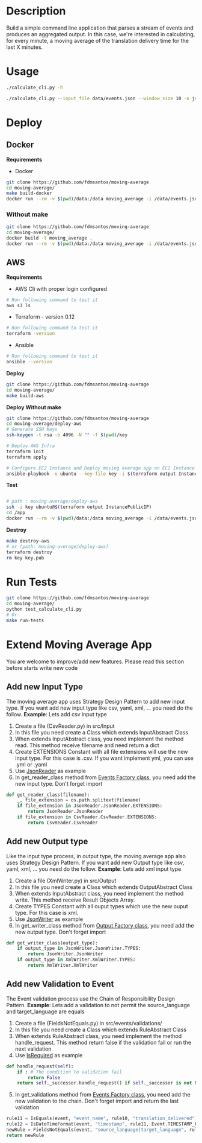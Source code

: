 # Description

Build a simple command line application that parses a stream of events and produces an aggregated output. 
In this case, we're interested in calculating, for every minute, a moving average of the translation delivery time for the last X minutes.

# Usage

```bash
./calculate_cli.py -h

./calculate_cli.py --input_file data/events.json --window_size 10 -o json
```

# Deploy

## Docker

**Requirements**

- Docker

```bash
git clone https://github.com/fdmsantos/moving-average
cd moving-average/
make build-docker
docker run --rm -v $(pwd)/data:/data moving_average -i /data/events.json -w 10
```

### Without make

```bash
git clone https://github.com/fdmsantos/moving-average
cd moving-average/
docker build -t moving_average .
docker run --rm -v $(pwd)/data:/data moving_average -i /data/events.json -w 10
```

## AWS

**Requirements**

- AWS Cli with proper login configured

```bash
# Run following command to test it
aws s3 ls
```

- Terraform - version 0.12

```bash
# Run following command to test it
terraform -version
```

- Ansible

```bash
# Run following command to test it
ansible --version
```

**Deploy**

```bash
git clone https://github.com/fdmsantos/moving-average
cd moving-average/
make build-aws
```

**Deploy Without make**

```bash
git clone https://github.com/fdmsantos/moving-average
cd moving-average/deploy-aws
# Generate SSH Keys
ssh-keygen -t rsa -b 4096 -N "" -f $(pwd)/key

# Deploy AWS Infra
terraform init
terraform apply

# Configure EC2 Instance and Deploy moving average app on EC2 Instance
ansible-playbook -u ubuntu --key-file key -i $(terraform output InstancePublicIP), deploy.yml
```

**Test**

```bash

# path : moving-average/deploy-aws
ssh -i key ubuntu@$(terraform output InstancePublicIP)
cd /app
docker run --rm -v $(pwd)/data:/data moving_average -i /data/events.json -w 10
```


**Destroy**

```bash
make destroy-aws
# or (path: moving-average/deploy-aws)
terraform destroy
rm key key.pub
```

# Run Tests

```bash
git clone https://github.com/fdmsantos/moving-average
cd moving-average/
python test_calculate_cli.py
# Or
make run-tests
```

# Extend Moving Average App

You are welcome to improve/add new features.
Please read this section before starts write new code

## Add new Input Type

The moving average app uses Strategy Design Pattern to add new input type.
If you want add new input type like csv, yaml, xml, ... you need do the follow.
**Example**: Lets add csv input type

1. Create a file (CsvReader.py) in src/Input
2. In this file you need create a Class which extends InputAbstract Class
3. When extends InputAbstract class, you need implement the method read. This method receive filename and need return a dict
4. Create EXTENSIONS Constant with all file extensions will use the new input type. For this case is .csv. If you want implement yml, you can use .yml or .yaml
5. Use [JsonReader](src/Input/JsonReader.py) as example
6. In get_reader_class method from [Events Factory class](src/events/Factory.py), you need add the new input type. Don't forget import

```python
def get_reader_class(filename):
    _, file_extension = os.path.splitext(filename)
    if file_extension in JsonReader.JsonReader.EXTENSIONS:
        return JsonReader.JsonReader
    if file_extension in CsvReader.CsvReader.EXTENSIONS:
        return CsvReader.CsvReader
```

## Add new Output type

Like the input type process, in output type, the moving average app also uses Strategy Design Pattern.
If you want add new Output type like csv, yaml, xml, ... you need do the follow.
**Example**: Lets add xml input type

1. Create a file (XmlWriter.py) in src/Output
2. In this file you need create a Class which extends OutputAbstract Class
3. When extends InputAbstract class, you need implement the method write. This method receive Result Objects Array.
4. Create TYPES Constant with all ouput types which use the new ouput type. For this case is xml.
5. Use [JsonWriter](src/Output/JsonWriter.py) as example
6. In get_writer_class method from [Output Factory class](src/Output/Factory.py), you need add the new output type. Don't forget import

```python
def get_writer_class(output_type):
    if output_type in JsonWriter.JsonWriter.TYPES:
        return JsonWriter.JsonWriter
    if output_type in XmlWriter.XmlWriter.TYPES:
        return XmlWriter.XmlWriter
```


## Add new Validation to Event

The Event validation process use the Chain of Responsibility Design Pattern.
**Example**: Lets add a validation to not permit the source_language and target_language are equals

1. Create a file (FieldsNotEquals.py) in src/events/validations/
2. In this file you need create a Class which extends RuleAbstract Class
3. When extends RuleAbstract class, you need implement the method handle_request. This method return false if the validation fail or run the next validation
4. Use [IsRequired](src/events/validations/IsRequired.py) as example

```python
def handle_request(self):
    if : # The condition to validation fail
        return False
    return self._successor.handle_request() if self._successor is not None else True
```

5. In get_validations method from [Events Factory class](src/events/Factory.py), you need add the new validation to the chain. Don't forget import and return the last validation

```python
rule11 = IsEquals(event, "event_name", rule10, "translation_delivered")
rule12 = IsDateTimeFormat(event, "timestamp", rule11, Event.TIMESTAMP_FORMAT)
newRule = FieldsNotEquals(event, "source_language|target_language", rule12)
return newRule
```